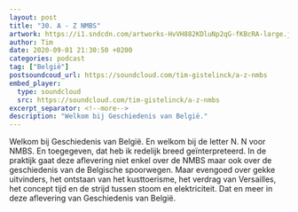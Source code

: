 ```yaml
---
layout: post
title: "30. A - Z NMBS"
artwork: https://i1.sndcdn.com/artworks-HvVH882KDluNp2qG-fKBcRA-large.jpg
author: Tim
date: 2020-09-01 21:30:50 +0200
categories: podcast
tag: ["België"]
postsoundcoud_url: https://soundcloud.com/tim-gistelinck/a-z-nmbs
embed_player:
  type: soundcloud
  src: https://soundcloud.com/tim-gistelinck/a-z-nmbs
excerpt_separator: <!--more-->
description: "Welkom bij Geschiedenis van België."
---
```

Welkom bij Geschiedenis van België. En welkom bij de letter N. N voor NMBS. En toegegeven, dat heb ik redelijk breed geïnterpreteerd. In de praktijk gaat deze aflevering niet enkel over de NMBS maar ook over de geschiedenis van de Belgische spoorwegen. Maar evengoed over gekke uitvinders, het ontstaan van het kusttoerisme, het verdrag van Versailles, het concept tijd en de strijd tussen stoom en elektriciteit. Dat en meer in deze aflevering van Geschiedenis van België.